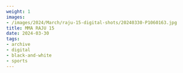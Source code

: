 ```yaml
---
weight: 1
images:
- /images/2024/March/raju-15-digital-shots/20240330-P1060163.jpg
title: MMA RAJU 15
date: 2024-03-30
tags:
- archive
- digital
- black-and-white
- sports
---
```

